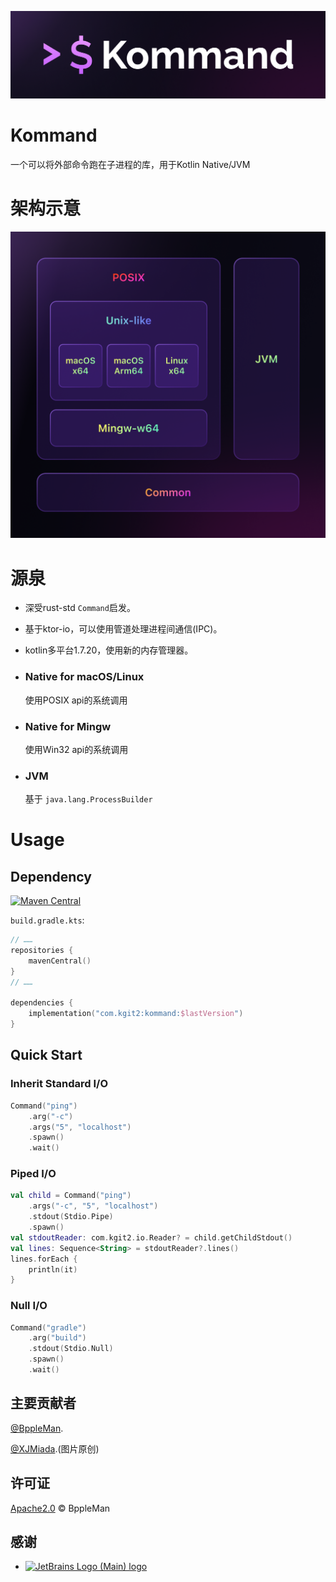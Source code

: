 ![logo](https://raw.githubusercontent.com/floater-git/Artist/main/kommand/logo.png)

# Kommand
一个可以将外部命令跑在子进程的库，用于Kotlin Native/JVM

# 架构示意

![architecture](https://raw.githubusercontent.com/floater-git/Artist/main/kommand/architecture_2.0.png)

# 源泉
- 深受rust-std `Command`启发。
- 基于ktor-io，可以使用管道处理进程间通信(IPC)。
- kotlin多平台1.7.20，使用新的内存管理器。

- ### Native for macOS/Linux

    使用POSIX api的系统调用

- ### Native for Mingw

    使用Win32 api的系统调用

- ### JVM

    基于 `java.lang.ProcessBuilder`

# Usage

## Dependency

[![Maven Central](https://maven-badges.herokuapp.com/maven-central/com.kgit2/kommand/badge.svg)](https://maven-badges.herokuapp.com/maven-central/com.kgit2/kommand)

`build.gradle.kts`:

```kotlin
// ……
repositories {
    mavenCentral()
}
// ……

dependencies {
    implementation("com.kgit2:kommand:$lastVersion")
}

```

## Quick Start

### Inherit Standard I/O

```kotlin
Command("ping")
    .arg("-c")
    .args("5", "localhost")
    .spawn()
    .wait()
```

### Piped I/O

```kotlin
val child = Command("ping")
    .args("-c", "5", "localhost")
    .stdout(Stdio.Pipe)
    .spawn()
val stdoutReader: com.kgit2.io.Reader? = child.getChildStdout()
val lines: Sequence<String> = stdoutReader?.lines()
lines.forEach { 
    println(it)
}
```

### Null I/O

```kotlin
Command("gradle")
    .arg("build")
    .stdout(Stdio.Null)
    .spawn()
    .wait()
```

## 主要贡献者

[@BppleMan](https://github.com/BppleMan).

[@XJMiada](https://github.com/XJMiada).(图片原创)

## 许可证

[Apache2.0](LICENSE) © BppleMan

## 感谢

- [![JetBrains Logo (Main) logo](https://resources.jetbrains.com/storage/products/company/brand/logos/jb_beam.svg)](https://jb.gg/OpenSourceSupport)
